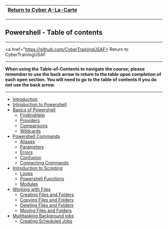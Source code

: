 |<a href="https://github.com/Tercileon/A-La-Cart" > Return to Cyber A-La-Carte </a>|
|---|

---

## Powershell - Table of contents

---

<a href="https://github.com/CyberTrainingUSAF> Return to CyberTrainingUSAF </a>

---

**When using the Table-of-Contents to navigate the course; please remember to use the back arrow to return to the table upon completion of each open section.  You will need to go to the table of contents if you do not use the back arrow.**

---

* [Introduction](README.md)
* [Introduction to Powershell](01_Intro_to_Powershell/01_Intro_to_Powershell.md)
* [Basics of Powershell](02_Basics_Of_Powershell/01_Powershell_Basics.md)
  * [FindingHelp](02_Basics_Of_Powershell/02_Finding_Help.md)
  * [Providers](02_Basics_Of_Powershell/04_Providers.md)
  * [Comparisons](02_Basics_Of_Powershell/06_Comparisons.md)
  * [Wildcards](02_Basics_Of_Powershell/07_Wildcards.md)
* [Powershell Commands](03_Powershell_Commands/01_Anatomy_of_a_command.md)
  * [Aliases](03_Powershell_Commands/02_Aliases.md)
  * [Parameters](03_Powershell_Commands/03_Parameters.md)
  * [Errors](03_Powershell_Commands/04_Errors.md)
  * [Confusion](03_Powershell_Commands/05_Confusion.md)
  * [Connecting Commands](03_Powershell_Commands/07_Connecting_Commands.md)
* [Introduction to Scripting](04_Powershell_Scripts/01_Intro_to_Scripting.md)
  * [Loops](04_Powershell_Scripts/03_Loops.md)
  * [Powershell Functions](04_Powershell_Scripts/05_Perf_labs.md)
  * [Modules](04_Powershell_Scripts/08_Modules.md)
* [Working with Files](05_Files_and_Folders/01_Working_with_Files.md)
  * [Creating Files and Folders](05_Files_and_Folders/02_Creating_Files_Folders.md)
  * [Copying Files and Folders](05_Files_and_Folders/03_Copying_Files_Folders.md)
  * [Deleting Files and Folders](05_Files_and_Folders/04_Deleting_Files_Folders.md)
  * [Moving Files and Folders](05_Files_and_Folders/05_Moving_Files_Folders.md)
* [Multitasking Background jobs](06_MultiTasking_background_jobs/01_Multi_tasking_windows_powershell.md)
  * [Creating Scheduled Jobs](06_MultiTasking_background_jobs/02_Creating_Scheduled_job.md)
